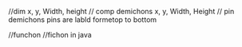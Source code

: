 //dim
x, y, Width, height // comp demichons
x, y, Width, Height // pin demichons pins are labld formetop to bottom

//funchon
//fichon in java
